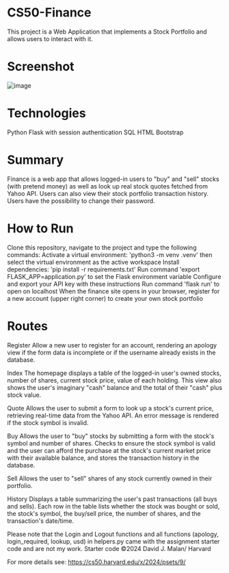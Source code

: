 # CS50-Finance
This project is a Web Application that implements a Stock Portfolio and allows users to interact with it.

# Screenshot
![image](https://github.com/lndmri/CS50-Finance/assets/69853165/68641e23-d796-4d5b-b133-5c29b2b188a5)

# Technologies
Python
Flask with session authentication
SQL
HTML
Bootstrap

# Summary
Finance is a web app that allows logged-in users to "buy" and "sell" stocks (with pretend money) as well as look up real stock quotes fetched from Yahoo API. Users can also view their stock portfolio transaction history. Users have the possibility to change their password.

# How to Run
Clone this repository, navigate to the project and type the following commands:
Activate a virtual environment: 'python3 -m venv .venv' then select the virtual environment as the active workspace
Install dependencies: 'pip install -r requirements.txt'
Run command 'export FLASK_APP=application.py' to set the Flask environment variable
Configure and export your API key with these instructions
Run command 'flask run' to open on localhost
When the finance site opens in your browser, register for a new account (upper right corner) to create your own stock portfolio

# Routes
Register
Allow a new user to register for an account, rendering an apology view if the form data is incomplete or if the username already exists in the database.

Index
The homepage displays a table of the logged-in user's owned stocks, number of shares, current stock price, value of each holding. This view also shows the user's imaginary "cash" balance and the total of their "cash" plus stock value.

Quote
Allows the user to submit a form to look up a stock's current price, retrieving real-time data from the Yahoo API. An error message is rendered if the stock symbol is invalid.

Buy
Allows the user to "buy" stocks by submitting a form with the stock's symbol and number of shares. Checks to ensure the stock symbol is valid and the user can afford the purchase at the stock's current market price with their available balance, and stores the transaction history in the database.

Sell
Allows the user to "sell" shares of any stock currently owned in their portfolio.

History
Displays a table summarizing the user's past transactions (all buys and sells). Each row in the table lists whether the stock was bought or sold, the stock's symbol, the buy/sell price, the number of shares, and the transaction's date/time.

Please note that the Login and Logout functions and all functions (apology, login_required, lookup, usd) in helpers.py came with the assignment starter code and are not my work. Starter code ©2024 David J. Malan/ Harvard

For more details see: https://cs50.harvard.edu/x/2024/psets/9/
